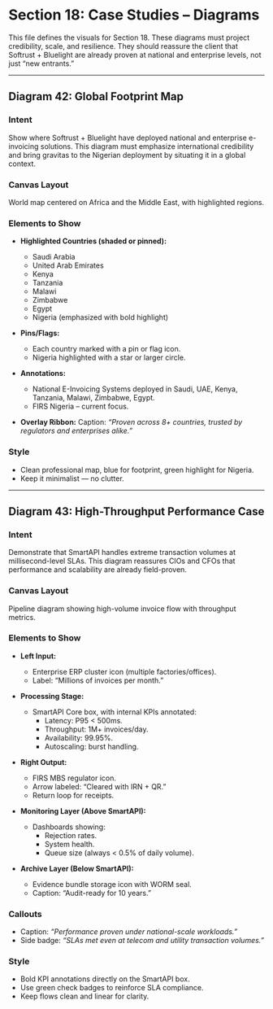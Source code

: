 # Section 18: Case Studies – Diagrams

This file defines the visuals for Section 18. These diagrams must project credibility, scale, and resilience. They should reassure the client that Softrust + Bluelight are already proven at national and enterprise levels, not just “new entrants.”

---

## Diagram 42: Global Footprint Map

### Intent
Show where Softrust + Bluelight have deployed national and enterprise e-invoicing solutions. This diagram must emphasize international credibility and bring gravitas to the Nigerian deployment by situating it in a global context.

### Canvas Layout
World map centered on Africa and the Middle East, with highlighted regions.

### Elements to Show
- **Highlighted Countries (shaded or pinned):**
  - Saudi Arabia
  - United Arab Emirates
  - Kenya
  - Tanzania
  - Malawi
  - Zimbabwe
  - Egypt
  - Nigeria (emphasized with bold highlight)

- **Pins/Flags:**
  - Each country marked with a pin or flag icon.
  - Nigeria highlighted with a star or larger circle.

- **Annotations:**
  - National E-Invoicing Systems deployed in Saudi, UAE, Kenya, Tanzania, Malawi, Zimbabwe, Egypt.
  - FIRS Nigeria – current focus.

- **Overlay Ribbon:**
  Caption: *“Proven across 8+ countries, trusted by regulators and enterprises alike.”*

### Style
- Clean professional map, blue for footprint, green highlight for Nigeria.
- Keep it minimalist — no clutter.

---

## Diagram 43: High-Throughput Performance Case

### Intent
Demonstrate that SmartAPI handles extreme transaction volumes at millisecond-level SLAs. This diagram reassures CIOs and CFOs that performance and scalability are already field-proven.

### Canvas Layout
Pipeline diagram showing high-volume invoice flow with throughput metrics.

### Elements to Show
- **Left Input:**
  - Enterprise ERP cluster icon (multiple factories/offices).
  - Label: “Millions of invoices per month.”

- **Processing Stage:**
  - SmartAPI Core box, with internal KPIs annotated:
    - Latency: P95 < 500ms.
    - Throughput: 1M+ invoices/day.
    - Availability: 99.95%.
    - Autoscaling: burst handling.

- **Right Output:**
  - FIRS MBS regulator icon.
  - Arrow labeled: “Cleared with IRN + QR.”
  - Return loop for receipts.

- **Monitoring Layer (Above SmartAPI):**
  - Dashboards showing:
    - Rejection rates.
    - System health.
    - Queue size (always < 0.5% of daily volume).

- **Archive Layer (Below SmartAPI):**
  - Evidence bundle storage icon with WORM seal.
  - Caption: “Audit-ready for 10 years.”

### Callouts
- Caption: *“Performance proven under national-scale workloads.”*
- Side badge: *“SLAs met even at telecom and utility transaction volumes.”*

### Style
- Bold KPI annotations directly on the SmartAPI box.
- Use green check badges to reinforce SLA compliance.
- Keep flows clean and linear for clarity.
